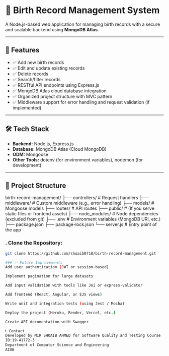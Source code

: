 # 📝 Birth Record Management System

A Node.js-based web application for managing birth records with a secure and scalable backend using **MongoDB Atlas**.

---

## 🚀 Features

- ✅ Add new birth records
- ✅ Edit and update existing records
- ✅ Delete records
- ✅ Search/filter records
- ✅ RESTful API endpoints using Express.js
- ✅ MongoDB Atlas cloud database integration
- ✅ Organized project structure with MVC pattern
- ✅ Middleware support for error handling and request validation (if implemented)

---

## 🛠️ Tech Stack

- **Backend:** Node.js, Express.js
- **Database:** MongoDB Atlas (Cloud MongoDB)
- **ODM:** Mongoose
- **Other Tools:** dotenv (for environment variables), nodemon (for development)

---

## 📂 Project Structure

birth-record-management/
├── controllers/ # Request handlers
├── middleware/ # Custom middleware (e.g., error handling)
├── models/ # Mongoose models
├── routes/ # API routes
├── public/ # (If you serve static files or frontend assets)
├── node_modules/ # Node dependencies (excluded from git)
├── .env # Environment variables (MongoDB URI, etc.)
├── package.json
├── package-lock.json
└── server.js # Entry point of the app

### . Clone the Repository:

```bash
git clone https://github.com/shoaib0718/birth-record-management.git

### ✅ Future Improvements
Add user authentication (JWT or session-based)

Implement pagination for large datasets

Add input validation with tools like Joi or express-validator

Add frontend (React, Angular, or EJS views)

Write unit and integration tests (using Jest / Mocha)

Deploy the project (Heroku, Render, Vercel, etc.)

Create API documentation with Swagger

📞 Contact
Developed by MIR SHOAIB AHMED for Software Quality and Testing Course
ID:19-41772-3
Department of Computer Science and Engineering
AIUB
